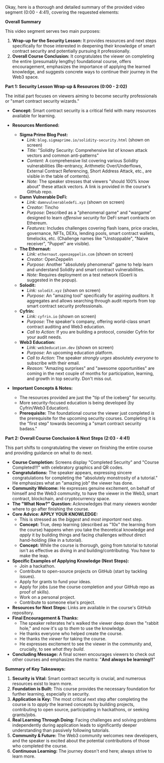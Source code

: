 Okay, here is a thorough and detailed summary of the provided video segment (0:00 - 4:41), covering the requested elements:

**Overall Summary**

This video segment serves two main purposes:
1.  **Wrap-up for the Security Lesson:** It provides resources and next steps specifically for those interested in deepening their knowledge of smart contract security and potentially pursuing it professionally.
2.  **Overall Course Conclusion:** It congratulates the viewer on completing the entire (presumably lengthy) foundational course, offers encouragement, emphasizes the importance of applying the learned knowledge, and suggests concrete ways to continue their journey in the Web3 space.

**Part 1: Security Lesson Wrap-up & Resources (0:00 - 2:02)**

The initial part focuses on viewers aiming to become security professionals or "smart contract security wizards."

*   **Concept:** Smart contract security is a critical field with many resources available for learning.
*   **Resources Mentioned:**
    *   **Sigma Prime Blog Post:**
        *   *Link:* `blog.sigmaprime.io/solidity-security.html` (shown on screen)
        *   *Title:* "Solidity Security: Comprehensive list of known attack vectors and common anti-patterns"
        *   *Content:* A comprehensive list covering various Solidity vulnerabilities (Re-entrancy, Arithmetic Over/Underflows, External Contract Referencing, Short Address Attack, etc., are visible in the table of contents).
        *   *Note:* The speaker stresses that viewers "should 100% know about" these attack vectors. A link is provided in the course's GitHub repo.
    *   **Damn Vulnerable DeFi:**
        *   *Link:* `damnvulnerabledefi.xyz` (shown on screen)
        *   *Creator:* Tincho
        *   *Purpose:* Described as a "phenomenal game" and "wargame" designed to learn *offensive security* for DeFi smart contracts on Ethereum.
        *   *Features:* Includes challenges covering flash loans, price oracles, governance, NFTs, DEXs, lending pools, smart contract wallets, timelocks, etc. (Challenge names like "Unstoppable", "Naive receiver", "Puppet" are visible).
    *   **The Ethernaut:**
        *   *Link:* `ethernaut.openzeppelin.com` (shown on screen)
        *   *Creator:* OpenZeppelin
        *   *Purpose:* Another "absolutely phenomenal" game to help learn and understand Solidity and smart contract vulnerabilities.
        *   *Note:* Requires deployment on a test network (Goerli is suggested in the popup).
    *   **Solodit:**
        *   *Link:* `solodit.xyz` (shown on screen)
        *   *Purpose:* An "amazing tool" specifically for aspiring *auditors*. It aggregates and allows searching through audit reports from top smart contract security professionals.
    *   **Cyfrin:**
        *   *Link:* `cyfrin.io` (shown on screen)
        *   *Purpose:* The speaker's company, offering world-class smart contract auditing and Web3 education.
        *   *Call to Action:* If you are building a protocol, consider Cyfrin for your audit needs.
    *   **Web3 Education:**
        *   *Link:* `web3education.dev` (shown on screen)
        *   *Purpose:* An upcoming education platform.
        *   *Call to Action:* The speaker *strongly urges* absolutely *everyone* to subscribe with their email.
        *   *Reason:* "Amazing surprises" and "awesome opportunities" are coming in the next couple of months for participation, learning, and growth in top security. Don't miss out.

*   **Important Concepts & Notes:**
    *   The resources provided are just the "tip of the iceberg" for security.
    *   More security-focused education is being developed (by Cyfrin/Web3 Education).
    *   **Prerequisite:** The foundational course the viewer just completed *is* the prerequisite for the upcoming security courses. Completing it is the "first step" towards becoming a "smart contract security badass."

**Part 2: Overall Course Conclusion & Next Steps (2:03 - 4:41)**

This part shifts to congratulating the viewer on finishing the entire course and providing guidance on what to do next.

*   **Course Completion:** Screens display "Completed Security" and "Course Completed!!!" with celebratory graphics and QR codes.
*   **Congratulations:** The speaker appears, expressing sincere congratulations for completing the "absolutely monstrosity of a tutorial." He emphasizes what an "amazing job" the viewer has done.
*   **Community Welcome:** He expresses genuine excitement, on behalf of himself and the Web3 community, to have the viewer in the Web3, smart contract, blockchain, and cryptocurrency space.
*   **The "What Now?" Question:** Acknowledges that many viewers wonder where to go after finishing the course.
*   **Core Advice: APPLY YOUR KNOWLEDGE:**
    *   This is stressed as the *biggest* and *most important* next step.
    *   **Concept:** True, deep learning (described as "10x" the learning from the course) happens when you take the theoretical knowledge and *apply* it by building things and facing challenges *without* direct hand-holding (like in a tutorial).
    *   **Concept:** While the course is thorough, going from tutorial to tutorial isn't as effective as diving in and building/contributing. You *have* to make the leap.
*   **Specific Examples of Applying Knowledge (Next Steps):**
    *   Join a hackathon.
    *   Contribute to open-source projects on GitHub (start by tackling issues).
    *   Apply for grants to fund your ideas.
    *   Apply for jobs (use the course completion and your GitHub repo as proof of skills).
    *   Work on a personal project.
    *   Contribute to someone else's project.
*   **Resources for Next Steps:** Links are available in the course's GitHub repository.
*   **Final Encouragement & Thanks:**
    *   The speaker reiterates he's walked the viewer deep down the "rabbit hole," and now it's up to *them* to use the knowledge.
    *   He thanks everyone who helped create the course.
    *   He thanks the *viewer* for taking the course.
    *   He expresses excitement to see the viewer in the community and, crucially, to see *what they build*.
*   **Concluding Message:** A final screen encourages viewers to check out other courses and emphasizes the mantra: "**And always be learning!!**"

**Summary of Key Takeaways:**

1.  **Security is Vital:** Smart contract security is crucial, and numerous resources exist to learn more.
2.  **Foundation is Built:** This course provides the necessary foundation for further learning, especially in security.
3.  **Application is Key:** The most critical next step after completing the course is to *apply* the learned concepts by building projects, contributing to open source, participating in hackathons, or seeking grants/jobs.
4.  **Real Learning Through Doing:** Facing challenges and solving problems independently during application leads to significantly deeper understanding than passively following tutorials.
5.  **Community & Future:** The Web3 community welcomes new developers, and the speaker is excited about the potential contributions of those who completed the course.
6.  **Continuous Learning:** The journey doesn't end here; always strive to learn more.